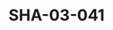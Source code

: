 ---
pid: SHA-03-041
title: SHA-03-041
language: 'en '
collection: Sharhabil Ahmed
original_label: 
rights: Sharhabil Ahmed
location_of_original: Sharhabil Ahmed
photographer_or_studio: 
scanned_from: photograph 18.1 by 23.9
_date: '1965'
location: Tunisia
description: 'Sharhabil Ahmed Kamil Hussain and Hassan Saroji dancing a traditional
  dance '
additional_notes: The song performed was "sabatu lay"
permission_display: 'yes'
on_server: 'yes'
on_website: 'yes'
permalink: "/archive/en/sha-03-041.html"
layout: photo-page
---